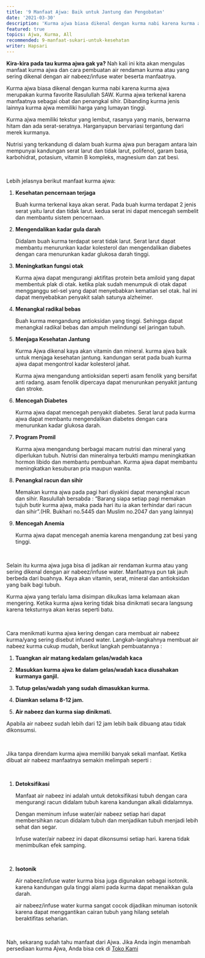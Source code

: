 ```yaml
---
title: '9 Manfaat Ajwa: Baik untuk Jantung dan Pengobatan'
date: '2021-03-30'
description: 'Kurma ajwa biasa dikenal dengan kurma nabi karena kurma ajwa merupakan kurma favorite Rasulullah SAW. Kurma ajwa terkenal karena manfaatnya sebagai obat dan penangkal sihir. Dibanding kurma jenis lainnya kurma ajwa memiliki harga yang lumayan tinggi.'
featured: true
topics: Ajwa, Kurma, All
recommended: 9-manfaat-sukari-untuk-kesehatan
writer: Hapsari
---
```


**Kira-kira pada tau kurma ajwa gak ya?** Nah kali ini kita akan mengulas manfaat kurma ajwa dan cara pembuatan air rendaman kurma atau yang sering dikenal dengan air nabeez/infuse water beserta manfaatnya.

Kurma ajwa biasa dikenal dengan kurma nabi karena kurma ajwa merupakan kurma favorite Rasulullah SAW. Kurma ajwa terkenal karena manfaatnya sebagai obat dan penangkal sihir. Dibanding kurma jenis lainnya kurma ajwa memiliki harga yang lumayan tinggi.

Kurma ajwa memiliki tekstur yang lembut, rasanya yang manis, berwarna hitam dan ada serat-seratnya. Harganyapun bervariasi tergantung dari merek kurmanya.

Nutrisi yang terkandung di dalam buah kurma ajwa pun beragam antara lain mempunyai kandungan serat larut dan tidak larut, polifenol, garam basa, karbohidrat, potasium, vitamin B kompleks, magnesium dan zat besi.

<br/>

Lebih jelasnya berikut manfaat kurma ajwa:

1. **Kesehatan pencernaan terjaga**

   Buah kurma terkenal kaya akan serat. Pada buah kurma terdapat 2 jenis serat yaitu larut dan tidak larut. kedua serat ini dapat mencegah sembelit dan membantu sistem pencernaan.

2. **Mengendalikan kadar gula darah**

   Didalam buah kurma terdapat serat tidak larut. Serat larut dapat membantu menurunkan kadar kolesterol dan mengendalikan diabetes dengan cara menurunkan kadar glukosa darah tinggi.

3. **Meningkatkan fungsi otak**

   Kurma ajwa dapat mengurangi aktifitas protein beta amiloid yang dapat membentuk plak di otak. ketika plak sudah menumpuk di otak dapat mengganggu sel-sel yang dapat menyebabkan kematian sel otak. hal ini dapat menyebabkan penyakit salah satunya alzheimer.

4. **Menangkal radikal bebas**

   Buah kurma mengandung antioksidan yang tinggi. Sehingga dapat menangkal radikal bebas dan ampuh melindungi sel jaringan tubuh.

5. **Menjaga Kesehatan Jantung**

   Kurma Ajwa dikenal kaya akan vitamin dan mineral. kurma ajwa baik untuk menjaga kesehatan jantung. kandungan serat pada buah kurma ajwa dapat mengontrol kadar kolesterol jahat.

   Kurma ajwa mengandung antioksidan seperti asam fenolik yang bersifat anti radang.
   asam fenolik dipercaya dapat menurunkan penyakit jantung dan stroke.

6. **Mencegah Diabetes**

   Kurma ajwa dapat mencegah penyakit diabetes. Serat larut pada kurma ajwa dapat membantu mengendalikan diabetes dengan cara menurunkan kadar glukosa darah.

7. **Program Promil**

   Kurma ajwa mengandung berbagai macam nutrisi dan mineral yang diperlukan tubuh. Nutrisi dan mineralnya terbukti mampu meningkatkan hormon libido dan membantu pembuahan. Kurma ajwa dapat membantu meningkatkan kesuburan pria maupun wanita.

8. **Penangkal racun dan sihir**

   Memakan kurma ajwa pada pagi hari diyakini dapat menangkal racun dan sihir. Rasulullah bersabda : “Barang siapa setiap pagi memakan tujuh butir kurma ajwa, maka pada hari itu ia akan terhindar dari racun dan sihir”.(HR. Bukhari no.5445 dan Muslim no.2047 dan yang lainnya)

9. **Mencegah Anemia**

   Kurma ajwa dapat mencegah anemia karena mengandung zat besi yang tinggi.

<br/>

Selain itu kurma ajwa juga bisa di jadikan air rendaman kurma atau yang sering dikenal dengan air nabeez/infuse water. Manfaatnya pun tak jauh berbeda dari buahnya. Kaya akan vitamin, serat, mineral dan antioksidan yang baik bagi tubuh.

Kurma ajwa yang terlalu lama disimpan dikulkas lama kelamaan akan mengering. Ketika kurma ajwa kering tidak bisa dinikmati secara langsung karena teksturnya akan keras seperti batu.

<br/>

Cara menikmati kurma ajwa kering dengan cara membuat air nabeez kurma/yang sering disebut infused water. Langkah-langkahnya membuat air nabeez kurma cukup mudah, berikut langkah pembuatannya :

1. **Tuangkan air matang kedalam gelas/wadah kaca**

2. **Masukkan kurma ajwa ke dalam gelas/wadah kaca diusahakan kurmanya ganjil.**

3. **Tutup gelas/wadah yang sudah dimasukkan kurma.**

4. **Diamkan selama 8-12 jam.**

5. **Air nabeez dan kurma siap dinikmati.**

Apabila air nabeez sudah lebih dari 12 jam lebih baik dibuang atau tidak dikonsumsi.

<br/>

Jika tanpa direndam kurma ajwa memiliki banyak sekali manfaat. Ketika dibuat air nabeez manfaatnya semakin melimpah seperti :

<br/>

1. **Detoksifikasi**

   Manfaat air nabeez ini adalah untuk detoksifikasi tubuh dengan cara mengurangi racun didalam tubuh karena kandungan alkali didalamnya.

   Dengan meminum infuse water/air nabeez setiap hari dapat membersihkan racun didalam tubuh dan menjadikan tubuh menjadi lebih sehat dan segar.

   Infuse water/air nabeez ini dapat dikonsumsi setiap hari. karena tidak menimbulkan efek samping.

<br/>

2. **Isotonik**

   Air nabeez/infuse water kurma bisa juga digunakan sebagai isotonik. karena kandungan gula tinggi alami pada kurma dapat menaikkan gula darah.

   air nabeez/infuse water kurma sangat cocok dijadikan minuman isotonik karena dapat menggantikan cairan tubuh yang hilang setelah beraktifitas seharian.

<br/>

Nah, sekarang sudah tahu manfaat dari Ajwa. Jika Anda ingin menambah persediaan kurma Ajwa, Anda bisa cek di [Toko Kami](https://toko.sarikurma.id/)
